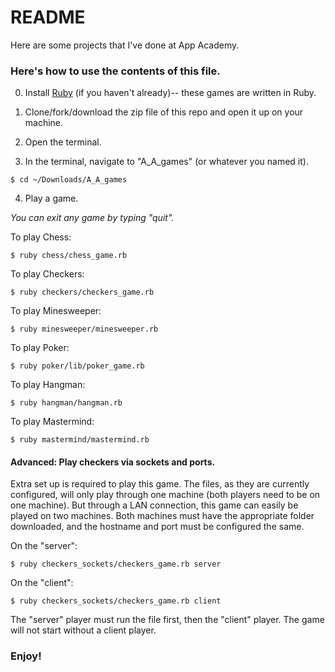 # README

Here are some projects that I've done at App Academy.

### Here's how to use the contents of this file.

0. Install [Ruby](https://www.ruby-lang.org/en/) (if you haven't already)-- these games are written in Ruby.

1. Clone/fork/download the zip file of this repo and open it up on your machine.

2. Open the terminal.

3. In the terminal, navigate to "A_A_games" (or whatever you named it).

  ```
  $ cd ~/Downloads/A_A_games
  ```

4. Play a game.

  *You can exit any game by typing "quit".*


  To play Chess:

  ```
  $ ruby chess/chess_game.rb
  ```


  To play Checkers:
  ```
  $ ruby checkers/checkers_game.rb
  ```
  

  To play Minesweeper:
  ```
  $ ruby minesweeper/minesweeper.rb
  ```
  
  
  To play Poker:
  ```
  $ ruby poker/lib/poker_game.rb
  ```
  

  To play Hangman:
  ```
  $ ruby hangman/hangman.rb
  ```


  To play Mastermind:
  ```
  $ ruby mastermind/mastermind.rb
  ```

  
  
  
#### Advanced: Play checkers via sockets and ports.
  
Extra set up is required to play this game. The files, as they are currently configured, will only play through one machine (both players need to be on one machine). But through a LAN connection, this game can easily be played on two machines. Both machines must have the appropriate folder downloaded, and the hostname and port must be configured the same.

On the "server":

  ```
  $ ruby checkers_sockets/checkers_game.rb server
  ```
  
  
On the "client":  

  ```
  $ ruby checkers_sockets/checkers_game.rb client
  ```
  
The "server" player must run the file first, then the "client" player. The game will not start without a client player.  
  
### Enjoy!